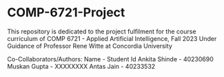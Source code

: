# COMP-6721-Project
This repository is dedicated to the project fulfilment for the course curriculum of COMP 6721 - Applied Artificial Intelligence, Fall 2023 Under Guidance of Professor Rene Witte at Concordia University

Co-Collaborators/Authors:
Name - Student Id
Ankita Shinde - 40230690
Muskan Gupta - XXXXXXXX
Antas Jain - 40233532
